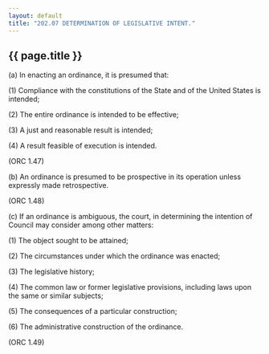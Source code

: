 ```yaml
---
layout: default 
title: "202.07 DETERMINATION OF LEGISLATIVE INTENT."
---
```


{{ page.title }}
----------------

​(a) In enacting an ordinance, it is presumed that:

​(1) Compliance with the constitutions of the State and of the United
States is intended;

​(2) The entire ordinance is intended to be effective;

​(3) A just and reasonable result is intended;

​(4) A result feasible of execution is intended.

(ORC 1.47)

​(b) An ordinance is presumed to be prospective in its operation unless
expressly made retrospective.

(ORC 1.48)

​(c) If an ordinance is ambiguous, the court, in determining the
intention of Council may consider among other matters:

​(1) The object sought to be attained;

​(2) The circumstances under which the ordinance was enacted;

​(3) The legislative history;

​(4) The common law or former legislative provisions, including laws
upon the same or similar subjects;

​(5) The consequences of a particular construction;

​(6) The administrative construction of the ordinance.

(ORC 1.49)
